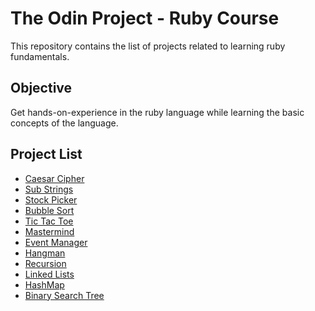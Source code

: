 # The Odin Project - Ruby Course

This repository contains the list of projects related to learning ruby fundamentals.

## Objective

Get hands-on-experience in the ruby language while learning the basic concepts of the language.

## Project List

* [Caesar Cipher](https://github.com/lokesh-karthikeyan/odin-ruby/tree/main/caesar_cipher)
* [Sub Strings](https://github.com/lokesh-karthikeyan/odin-ruby/tree/main/sub_strings)
* [Stock Picker](https://github.com/lokesh-karthikeyan/odin-ruby/tree/main/stock_picker)
* [Bubble Sort](https://github.com/lokesh-karthikeyan/odin-ruby/tree/main/bubble_sort)
* [Tic Tac Toe](https://github.com/lokesh-karthikeyan/odin-ruby/tree/main/tic_tac_toe)
* [Mastermind](https://github.com/lokesh-karthikeyan/odin-ruby/tree/main/mastermind)
* [Event Manager](https://github.com/lokesh-karthikeyan/odin-ruby/tree/main/event_manager)
* [Hangman](https://github.com/lokesh-karthikeyan/odin-ruby/tree/main/hangman)
* [Recursion](https://github.com/lokesh-karthikeyan/odin-ruby/tree/main/recursion)
* [Linked Lists](https://github.com/lokesh-karthikeyan/odin-ruby/tree/main/linked_lists)
* [HashMap](https://github.com/lokesh-karthikeyan/odin-ruby/tree/main/hash_map)
* [Binary Search Tree](https://github.com/lokesh-karthikeyan/odin-ruby/tree/main/binary_search_tree)
